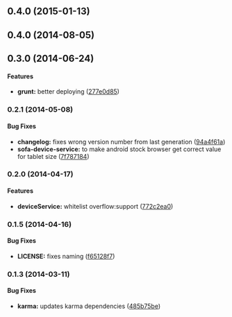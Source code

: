 ## 0.4.0 (2015-01-13)


<a name="0.4.0"></a>
## 0.4.0 (2014-08-05)


<a name="0.3.0"></a>
## 0.3.0 (2014-06-24)


#### Features

* **grunt:** better deploying ([277e0d85](https://github.com/sofa/sofa-device-service/commit/277e0d85bb8137435e1e2e673595f1f52ad853d3))


<a name="0.2.1"></a>
### 0.2.1 (2014-05-08)


#### Bug Fixes

* **changelog:** fixes wrong version number from last generation ([94a4f61a](https://github.com/sofa/sofa-device-service/commit/94a4f61abb183192a8af285bd21a9dffb6047437))
* **sofa-device-service:** to make android stock browser get correct value for tablet size ([7f787184](https://github.com/sofa/sofa-device-service/commit/7f7871844ebee0fbadcf850c294a7f2d31433b8a))


<a name="0.2.0"></a>
### 0.2.0 (2014-04-17)


#### Features

* **deviceService:** whitelist overflow:support ([772c2ea0](https://github.com/sofa/sofa-device-service/commit/772c2ea0b6b1eb186eb77b81617500a32c803a37))


<a name="0.1.5"></a>
### 0.1.5 (2014-04-16)


#### Bug Fixes

* **LICENSE:** fixes naming ([f65128f7](https://github.com/sofa/sofa-device-service/commit/f65128f7d162e34e564246b6be9a5c3739810049))


<a name="0.1.3"></a>
### 0.1.3 (2014-03-11)


#### Bug Fixes

* **karma:** updates karma dependencies ([485b75be](https://github.com/sofa/sofa-device-service/commit/485b75be9a0308349746cffab70f0f2492012b56))


